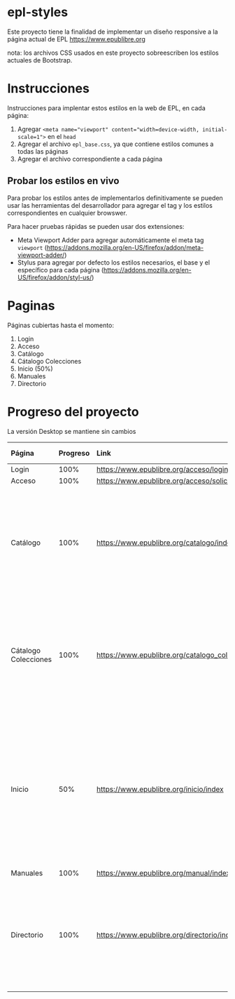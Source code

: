 # epl-styles

Este proyecto tiene la finalidad de implementar un diseño responsive a la página actual de EPL https://www.epublibre.org

nota: los archivos CSS usados en este proyecto sobreescriben los estilos actuales de Bootstrap.

# Instrucciones

Instrucciones para implentar estos estilos en la web de EPL, en cada página:

1. Agregar `<meta name="viewport" content="width=device-width, initial-scale=1">` en el `head`
2. Agregar el archivo `epl_base.css`, ya que contiene estilos comunes a todas las páginas
3. Agregar el archivo correspondiente a cada página

## Probar los estilos en vivo

Para probar los estilos antes de implementarlos definitivamente se pueden usar las herramientas del desarrollador para agregar el tag y los estilos correspondientes en cualquier browswer.

Para hacer pruebas rápidas se pueden usar dos extensiones:
- Meta Viewport Adder para agregar automáticamente el meta tag `viewport` (https://addons.mozilla.org/en-US/firefox/addon/meta-viewport-adder/)
- Stylus para agregar por defecto los estilos necesarios, el base y el específico para cada página (https://addons.mozilla.org/en-US/firefox/addon/styl-us/)

# Paginas

Páginas cubiertas hasta el momento:
1. Login
1. Acceso
1. Catálogo
1. Cátalogo Colecciones
1. Inicio (50%)
1. Manuales
1. Directorio

# Progreso del proyecto

La versión Desktop se mantiene sin cambios

| Página | Progreso | Link | Mobile (428px) | Tablet (810px) | Desktop (940px) | Observaciones |
|:---|:---|:---|:---|:---|:---|:---|
|Login|100%|https://www.epublibre.org/acceso/login|![image](https://github.com/user-attachments/assets/3306c135-b9fc-4a01-a12c-cafd12ca3273)|![image](https://github.com/user-attachments/assets/a8e7cfc1-75be-4d95-b4c5-9b67891af66b)|![image](https://github.com/user-attachments/assets/e4ee8efa-d58d-43ae-a7ed-3d76fa0fa55b)||
|Acceso|100%|https://www.epublibre.org/acceso/solicitar|![image](https://github.com/user-attachments/assets/23fa04d8-c0c9-43b4-ac81-32fc5b917e68)|![image](https://github.com/user-attachments/assets/2e080616-f7f2-4c31-89b6-743d40aae4ea)|![image](https://github.com/user-attachments/assets/3b0950cf-38f8-43cd-a4c3-b85c819f99c5)||
|Catálogo|100%|https://www.epublibre.org/catalogo/index|<img src="https://github.com/user-attachments/assets/9be60ed7-50a6-486f-9b96-92f04e076556" height="250">|![image](https://github.com/user-attachments/assets/c807dca9-2bbf-4501-bf70-56d2878b8f06)|![image](https://github.com/user-attachments/assets/9578d1e6-8608-4422-9b95-baeee64b1ca1)||
|Cátalogo Colecciones|100%|https://www.epublibre.org/catalogo_col/index|<img src="https://github.com/user-attachments/assets/a0226160-05f9-49d1-9f6c-6200adf6d440" height="250">|![image](https://github.com/user-attachments/assets/bd0842e6-fa32-4326-97a2-2d669609adf1)|![image](https://github.com/user-attachments/assets/30766963-75e9-4271-a37d-421433b14c2f)||
|Inicio|50%|https://www.epublibre.org/inicio/index|<img src="https://github.com/user-attachments/assets/33f83e46-ed54-42fa-b994-d39c83386b41" height="350">|<img src="https://github.com/user-attachments/assets/bd461d9a-592b-4faf-9548-8e68f0a3a516" height="350">|![image](https://github.com/user-attachments/assets/afaf23af-ad0d-4c33-876a-369897fe7e53)|Página compleja, layout de tablet no está listo|
|Manuales|100%|https://www.epublibre.org/manual/index|![image](https://github.com/user-attachments/assets/0ac96d15-4c69-4d7d-8d9d-6b74cd919a2b)|![image](https://github.com/user-attachments/assets/c7ebfb95-7ab4-46d2-a900-c71c4e3519d2)|![image](https://github.com/user-attachments/assets/8fb51fd3-1353-4929-a481-0a6f35fb807d)||
|Directorio|100%|https://www.epublibre.org/directorio/index|<img src="https://github.com/user-attachments/assets/e18bd789-1ae9-462a-8e2b-fca531d9c2a5" height="250">|![image](https://github.com/user-attachments/assets/41a1c711-582d-4efb-986a-83e66a2f5d7d)|![image](https://github.com/user-attachments/assets/5c6bb100-b6ab-430d-b46d-66b1af846204)||
